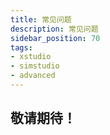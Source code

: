 ```yaml
---
title: 常见问题
description: 常见问题
sidebar_position: 70
tags:
- xstudio
- simstudio
- advanced
---
```


## 敬请期待！